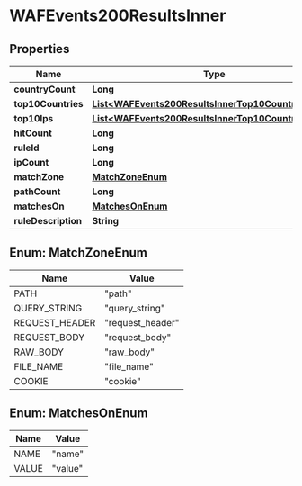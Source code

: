 

# WAFEvents200ResultsInner


## Properties

| Name | Type | Description | Notes |
|------------ | ------------- | ------------- | -------------|
|**countryCount** | **Long** |  |  [optional] |
|**top10Countries** | [**List&lt;WAFEvents200ResultsInnerTop10CountriesInner&gt;**](WAFEvents200ResultsInnerTop10CountriesInner.md) |  |  [optional] |
|**top10Ips** | [**List&lt;WAFEvents200ResultsInnerTop10CountriesInner&gt;**](WAFEvents200ResultsInnerTop10CountriesInner.md) |  |  [optional] |
|**hitCount** | **Long** |  |  [optional] |
|**ruleId** | **Long** |  |  [optional] |
|**ipCount** | **Long** |  |  [optional] |
|**matchZone** | [**MatchZoneEnum**](#MatchZoneEnum) |  |  [optional] |
|**pathCount** | **Long** |  |  [optional] |
|**matchesOn** | [**MatchesOnEnum**](#MatchesOnEnum) |  |  [optional] |
|**ruleDescription** | **String** |  |  [optional] |



## Enum: MatchZoneEnum

| Name | Value |
|---- | -----|
| PATH | &quot;path&quot; |
| QUERY_STRING | &quot;query_string&quot; |
| REQUEST_HEADER | &quot;request_header&quot; |
| REQUEST_BODY | &quot;request_body&quot; |
| RAW_BODY | &quot;raw_body&quot; |
| FILE_NAME | &quot;file_name&quot; |
| COOKIE | &quot;cookie&quot; |



## Enum: MatchesOnEnum

| Name | Value |
|---- | -----|
| NAME | &quot;name&quot; |
| VALUE | &quot;value&quot; |



